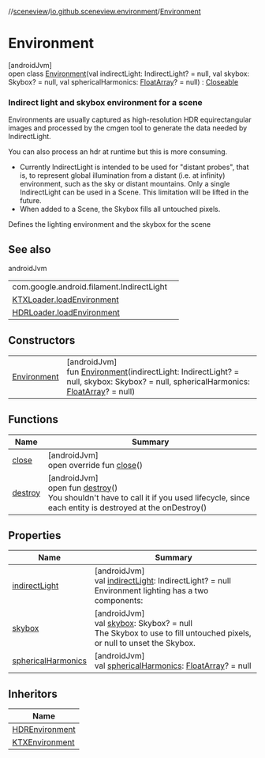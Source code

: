 //[sceneview](../../../index.md)/[io.github.sceneview.environment](../index.md)/[Environment](index.md)

# Environment

[androidJvm]\
open class [Environment](index.md)(val indirectLight: IndirectLight? = null, val skybox: Skybox? = null, val sphericalHarmonics: [FloatArray](https://kotlinlang.org/api/latest/jvm/stdlib/kotlin/-float-array/index.html)? = null) : [Closeable](https://developer.android.com/reference/kotlin/java/io/Closeable.html)

###  Indirect light and skybox environment for a scene

Environments are usually captured as high-resolution HDR equirectangular images and processed by the cmgen tool to generate the data needed by IndirectLight.

You can also process an hdr at runtime but this is more consuming.

- 
   Currently IndirectLight is intended to be used for &quot;distant probes&quot;, that is, to represent global illumination from a distant (i.e. at infinity) environment, such as the sky or distant mountains. Only a single IndirectLight can be used in a Scene. This limitation will be lifted in the future.
- 
   When added to a Scene, the Skybox fills all untouched pixels.

Defines the lighting environment and the skybox for the scene

## See also

androidJvm

| | |
|---|---|
| com.google.android.filament.IndirectLight |  |
| [KTXLoader.loadEnvironment](../load-environment.md) |  |
| [HDRLoader.loadEnvironment](../load-environment.md) |  |

## Constructors

| | |
|---|---|
| [Environment](-environment.md) | [androidJvm]<br>fun [Environment](-environment.md)(indirectLight: IndirectLight? = null, skybox: Skybox? = null, sphericalHarmonics: [FloatArray](https://kotlinlang.org/api/latest/jvm/stdlib/kotlin/-float-array/index.html)? = null) |

## Functions

| Name | Summary |
|---|---|
| [close](close.md) | [androidJvm]<br>open override fun [close](close.md)() |
| [destroy](destroy.md) | [androidJvm]<br>open fun [destroy](destroy.md)()<br>You shouldn't have to call it if you used lifecycle, since each entity is destroyed at the onDestroy() |

## Properties

| Name | Summary |
|---|---|
| [indirectLight](indirect-light.md) | [androidJvm]<br>val [indirectLight](indirect-light.md): IndirectLight? = null<br>Environment lighting has a two components: |
| [skybox](skybox.md) | [androidJvm]<br>val [skybox](skybox.md): Skybox? = null<br>The Skybox to use to fill untouched pixels, or null to unset the Skybox. |
| [sphericalHarmonics](spherical-harmonics.md) | [androidJvm]<br>val [sphericalHarmonics](spherical-harmonics.md): [FloatArray](https://kotlinlang.org/api/latest/jvm/stdlib/kotlin/-float-array/index.html)? = null |

## Inheritors

| Name |
|---|
| [HDREnvironment](../-h-d-r-environment/index.md) |
| [KTXEnvironment](../-k-t-x-environment/index.md) |
